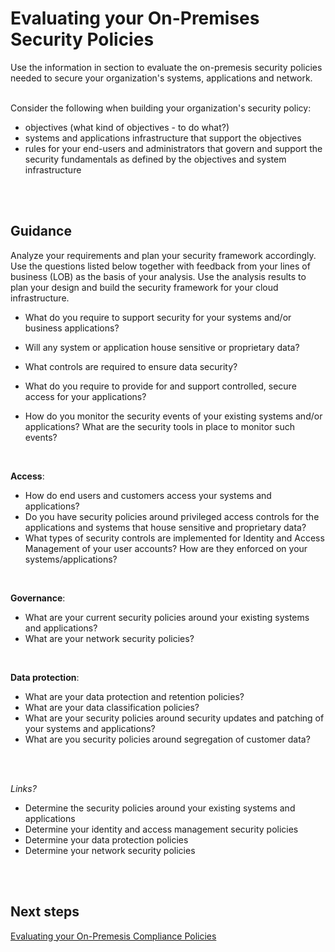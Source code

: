 # Evaluating your On-Premises Security Policies 
Use the information in section to evaluate the on-premesis security policies needed to secure your organization's systems, applications and network.
<br />
<br />

Consider the following when building your organization's security policy:
- objectives (what kind of objectives - to do what?)
- systems and applications infrastructure that support the objectives
- rules for your end-users and administrators that govern and support the security fundamentals as defined by the objectives and system infrastructure
<br />
<br />

## Guidance 
Analyze your requirements and plan your security framework accordingly. Use the questions listed below together with feedback from your lines of business (LOB) as the basis of your analysis. Use the analysis results to plan your design and build the security framework for your cloud infrastructure.

- What do you require to support security for your systems and/or business applications?

- Will any system or application house sensitive or proprietary data? 

- What controls are required to ensure data security?

- What do you require to provide for and support controlled, secure access for your applications?

- How do you monitor the security events of your existing systems and/or applications? What are the security tools in place to monitor such events?
<br />

**Access**:
- How do end users and customers access your systems and applications? 
- Do you have security policies around privileged access controls for the applications and systems that house sensitive and proprietary data? 
- What types of security controls are implemented for Identity and Access Management of your user accounts? How are they enforced on your systems/applications? 
<br />

**Governance**:  
- What are your current security policies around your existing systems and applications?
- What are your network security policies? 
<br />

**Data protection**:  
- What are your data protection and retention policies? 
- What are your data classification policies? 
- What are your security policies around security updates and patching of your systems and applications? 
- What are you security policies around segregation of customer data? 
<br />
<br />


*Links?*
- Determine the security policies around your existing systems and applications 
- Determine your identity and access management security policies 
- Determine your data protection policies 
- Determine your network security policies 
<br />
<br />

## Next steps 
[Evaluating your On-Premesis Compliance Policies](https://github.com/nmcgregor/Azure-Security/blob/master/1.2-Evaluating-your-On-Premise-Compliance-Policies.md)
